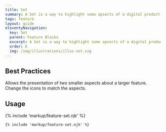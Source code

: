 ```yaml
---
title: Set
summary: A Set is a way to highlight some apsects of a digital product. 
tags: feature
layout: guide
eleventyNavigation:
  key: Set
  parent: Feature Blocks
  excerpt: A Set is a way to highlight some apsects of a digital product.
  order: 6
  img: /img/illustrations/illus-set.svg
---
```


## Best Practices

Allows the presentation of two smaller aspects about a larger feature. Change the icons to match the aspects.

## Usage

{% include 'markup/feature-set.njk' %}

``` html
{% include 'markup/feature-set.njk' %}
```
